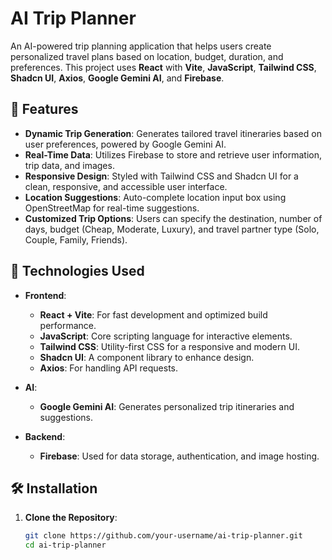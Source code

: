 # AI Trip Planner

An AI-powered trip planning application that helps users create personalized travel plans based on location, budget, duration, and preferences. This project uses **React** with **Vite**, **JavaScript**, **Tailwind CSS**, **Shadcn UI**, **Axios**, **Google Gemini AI**, and **Firebase**.

## 📌 Features

- **Dynamic Trip Generation**: Generates tailored travel itineraries based on user preferences, powered by Google Gemini AI.
- **Real-Time Data**: Utilizes Firebase to store and retrieve user information, trip data, and images.
- **Responsive Design**: Styled with Tailwind CSS and Shadcn UI for a clean, responsive, and accessible user interface.
- **Location Suggestions**: Auto-complete location input box using OpenStreetMap for real-time suggestions.
- **Customized Trip Options**: Users can specify the destination, number of days, budget (Cheap, Moderate, Luxury), and travel partner type (Solo, Couple, Family, Friends).

## 🚀 Technologies Used

- **Frontend**:
  - **React + Vite**: For fast development and optimized build performance.
  - **JavaScript**: Core scripting language for interactive elements.
  - **Tailwind CSS**: Utility-first CSS for a responsive and modern UI.
  - **Shadcn UI**: A component library to enhance design.
  - **Axios**: For handling API requests.
  
- **AI**:
  - **Google Gemini AI**: Generates personalized trip itineraries and suggestions.

- **Backend**:
  - **Firebase**: Used for data storage, authentication, and image hosting.

## 🛠️ Installation

1. **Clone the Repository**:
   ```bash
   git clone https://github.com/your-username/ai-trip-planner.git
   cd ai-trip-planner
